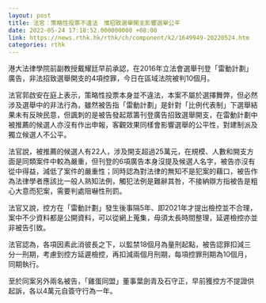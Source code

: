 ```yaml
---
layout: post
title: 法官：策略性投票不違法　惟招致選舉開支影響選舉公平
date: 2022-05-24 17:18:52.000000000 +08:00
link: https://news.rthk.hk/rthk/ch/component/k2/1649949-20220524.htm
categories: rthk
---
```


港大法律學院前副教授戴耀廷早前承認，在2016年立法會選舉刊登「雷動計劃」廣告，非法招致選舉開支的4項控罪，今日在區域法院被判10個月。

法官郭啟安在庭上表示，策略性投票本身並不違法，本案不屬於選擇舞弊，但必然涉及選舉中的非法行為，雖然被告指「雷動計劃」是針對「比例代表制」下選舉結果未有反映民意，但諷刺的是被告發起眾籌刊登廣告招致選舉開支，在雷動計劃中被推薦的候選人亦沒有作出申報，客觀效果同樣會影響選舉的公平性，對建制派及獨立候選人不公平。

法官說，被推薦的候選人有22人，涉及開支超過25萬元，在規模、人數和開支方面是同類案件中較為嚴重，但刊登的6項廣告本身沒提及候選人名字，被告亦沒有從中得益，減低了案件的嚴重性；同時認為對法律的無知不是犯案的藉口，被告作為法律學者應該比一般人熟知法例，觸犯法例是難辭其咎，不接納辯方指被告是粗心大意而犯案，需要判處阻嚇性刑罰。

法官又說，控方在「雷動計劃」發生後事隔5年、即2021年才提出檢控並不合理，案中不少資料都是公開資料，可以從網上蒐集，毋須太長時間整理，延遲檢控亦並非被告引致。

法官認為，各項因素此消彼長之下，以監禁18個月為量刑起點，被告認罪扣減三分一刑期，考慮到控方延遲檢控，再扣減兩個月刑期，每項控罪刑期為10個月，同期執行。

至於同案另外兩名被告，「雞蛋同盟」董事葉劍青及石守正，早前獲控方不提證供起訴，各以4萬元自簽守行為一年。
